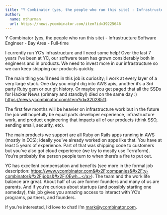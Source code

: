 ```yaml
---
title: "Y Combinator (yes, the people who run this site) : Infrastructure Software Engineer"
author:
  name: mthurman
  url: https://news.ycombinator.com/item?id=39225646
---
```

Y Combinator (yes, the people who run this site) - Infrastructure Software Engineer - Bay Area - Full-time

I currently run YC’s infrastructure and I need some help! Over the last 7 years I’ve been at YC, our software team has grown considerably both in engineers and in products. We need to invest more in our infrastructure so we can keep shipping our products quickly.

The main thing you’ll need in this job is curiosity; I work at every layer of a very large stack. One day you might dig into AWS apis, another it’s a 3rd party Ruby gem or our git history. Or maybe you get paged that all the SSDs for Hacker News (primary and standby!) died on the same day :) <a href="https:&#x2F;&#x2F;news.ycombinator.com&#x2F;item?id=32028511">https:&#x2F;&#x2F;news.ycombinator.com&#x2F;item?id=32028511</a>.

The first few months will be heavier on infrastructure work but in the future the job will hopefully be equal parts developer experience, infrastructure work, and product engineering that impacts all of our products (think SSO, sending email, security, etc).

The main products we support are all Ruby on Rails apps running in AWS (mostly in ECS); ideally you’ve already worked on apps like that. You have at least 5 years of experience. Part of that was shipping code to customers but you’ve also got cloud experience (we try to mostly use Terraform). You’re probably the person people turn to when there’s a fire to put out.

YC has excellent compensation and benefits (see more in the formal job description: <a href="https:&#x2F;&#x2F;www.ycombinator.com&#x2F;companies&#x2F;y-combinator&#x2F;jobs&#x2F;0EwhV3s-infrastructure-software-engineer">https:&#x2F;&#x2F;www.ycombinator.com&#x2F;companies&#x2F;y-combinator&#x2F;jobs&#x2F;0Ewh...</a>). The team and the work life balance are great. About half of us are former founders and many of us are parents. And if you’re curious about startups (and possibly starting one someday), this job gives you amazing access to interact with YC’s programs, partners, and founders.

If you’re interested, I’d love to chat! I’m mark@ycombinator.com.
